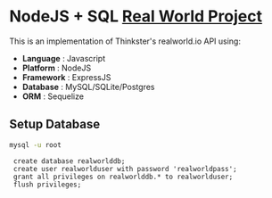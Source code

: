 # NodeJS + SQL [Real World Project](http://realworld.io)

This is an implementation of Thinkster's realworld.io API using:

- **Language**	: Javascript
- **Platform**	: NodeJS
- **Framework**	: ExpressJS
- **Database**	: MySQL/SQLite/Postgres
- **ORM**	: Sequelize

## Setup Database

```bash
mysql -u root
```

```mysql-psql
 create database realworlddb;
 create user realworlduser with password 'realworldpass';
 grant all privileges on realworlddb.* to realworlduser;
 flush privileges;
```


